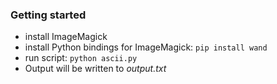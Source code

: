 ### Getting started
  * install ImageMagick
  * install Python bindings for ImageMagick: `pip install wand`
  * run script: `python ascii.py`
  * Output will be written to _output.txt_
